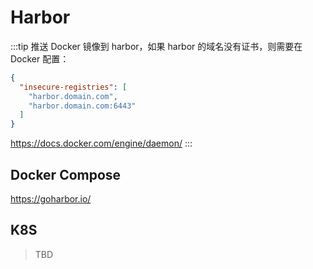 # Harbor

:::tip
推送 Docker 镜像到 harbor，如果 harbor 的域名没有证书，则需要在 Docker 配置：

```json
{
  "insecure-registries": [
    "harbor.domain.com",
    "harbor.domain.com:6443"
  ]
}
```
https://docs.docker.com/engine/daemon/
:::

## Docker Compose

https://goharbor.io/

## K8S

> TBD
